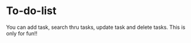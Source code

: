 # To-do-list

You can add task, search thru tasks, update task and delete tasks.
This is only for fun!!
